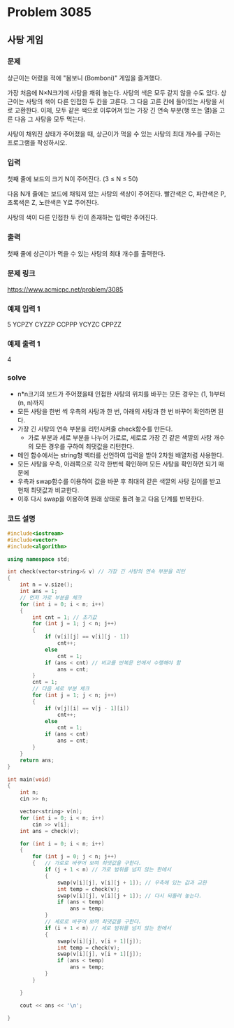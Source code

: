 # Problem 3085

## 사탕 게임

### 문제
상근이는 어렸을 적에 "봄보니 (Bomboni)" 게임을 즐겨했다.

가장 처음에 N×N크기에 사탕을 채워 놓는다. 사탕의 색은 모두 같지 않을 수도 있다. 상근이는 사탕의 색이 다른 인접한 두 칸을 고른다. 그 다음 고른 칸에 들어있는 사탕을 서로 교환한다. 이제, 모두 같은 색으로 이루어져 있는 가장 긴 연속 부분(행 또는 열)을 고른 다음 그 사탕을 모두 먹는다.

사탕이 채워진 상태가 주어졌을 때, 상근이가 먹을 수 있는 사탕의 최대 개수를 구하는 프로그램을 작성하시오.

### 입력
첫째 줄에 보드의 크기 N이 주어진다. (3 ≤ N ≤ 50)

다음 N개 줄에는 보드에 채워져 있는 사탕의 색상이 주어진다. 빨간색은 C, 파란색은 P, 초록색은 Z, 노란색은 Y로 주어진다.

사탕의 색이 다른 인접한 두 칸이 존재하는 입력만 주어진다.

### 출력
첫째 줄에 상근이가 먹을 수 있는 사탕의 최대 개수를 출력한다.

### 문제 링크
<https://www.acmicpc.net/problem/3085>

### 예제 입력 1
5
YCPZY
CYZZP
CCPPP
YCYZC
CPPZZ

### 예제 출력 1
4

### solve
- n*n크기의 보드가 주어졌을때 인접한 사탕의 위치를 바꾸는 모든 경우는 (1, 1)부터 (n, n)까지
- 모든 사탕을 한번 씩 우측의 사탕과 한 번, 아래의 사탕과 한 번 바꾸어 확인하면 된다.
- 가장 긴 사탕의 연속 부분을 리턴시켜줄 check함수를 만든다.
	- 가로 부분과 세로 부분을 나누어 가로로, 세로로 가장 긴 같은 색깔의 사탕 개수의 모든 경우를 구하여 최댓값을 리턴한다.
- 메인 함수에서는 string형 벡터를 선언하여 입력을 받아 2차원 배열처럼 사용한다.
- 모든 사탕을 우측, 아래쪽으로 각각 한번씩 확인하며 모든 사탕을 확인하면 되기 때문에
- 우측과 swap함수를 이용하여 값을 바꾼 후 최대의 같은 색깔의 사탕 길이를 받고 현재 최댓값과 비교한다.
- 이후 다시 swap을 이용하여 원래 상태로 돌려 놓고 다음 단계를 반복한다.

### 코드 설명
```C++
#include<iostream>
#include<vector>
#include<algorithm>

using namespace std;

int check(vector<string>& v) // 가장 긴 사탕의 연속 부분을 리턴
{
	int n = v.size();
	int ans = 1;
	// 먼저 가로 부분을 체크
	for (int i = 0; i < n; i++)
	{
		int cnt = 1; // 초기값
		for (int j = 1; j < n; j++)
		{
			if (v[i][j] == v[i][j - 1])
				cnt++;
			else
				cnt = 1;
			if (ans < cnt) // 비교를 반복문 안에서 수행해야 함
				ans = cnt;
		}
		cnt = 1;
		// 다음 세로 부분 체크
		for (int j = 1; j < n; j++)
		{
			if (v[j][i] == v[j - 1][i])
				cnt++;
			else
				cnt = 1;
			if (ans < cnt)
				ans = cnt;
		}
	}
	return ans;
}

int main(void)
{
	int n;
	cin >> n;

	vector<string> v(n);
	for (int i = 0; i < n; i++)
		cin >> v[i];
	int ans = check(v);

	for (int i = 0; i < n; i++)
	{
		for (int j = 0; j < n; j++)
		{	// 가로로 바꾸어 보며 최댓값을 구한다.
			if (j + 1 < n) // 가로 범위를 넘지 않는 한에서
			{
				swap(v[i][j], v[i][j + 1]); // 우측에 있는 값과 교환
				int temp = check(v);
				swap(v[i][j], v[i][j + 1]); // 다시 되돌려 놓는다.
				if (ans < temp)
					ans = temp;
			}
			// 세로로 바꾸어 보며 최댓값을 구한다.
			if (i + 1 < n) // 세로 범위를 넘지 않는 한에서
			{
				swap(v[i][j], v[i + 1][j]);
				int temp = check(v);
				swap(v[i][j], v[i + 1][j]);
				if (ans < temp)
					ans = temp;
			}
		}

	}

	cout << ans << '\n';

}
```
